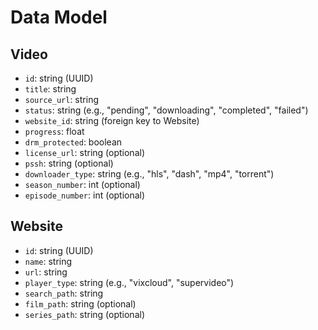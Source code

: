 # Data Model

## Video

*   `id`: string (UUID)
*   `title`: string
*   `source_url`: string
*   `status`: string (e.g., "pending", "downloading", "completed", "failed")
*   `website_id`: string (foreign key to Website)
*   `progress`: float
*   `drm_protected`: boolean
*   `license_url`: string (optional)
*   `pssh`: string (optional)
*   `downloader_type`: string (e.g., "hls", "dash", "mp4", "torrent")
*   `season_number`: int (optional)
*   `episode_number`: int (optional)

## Website

*   `id`: string (UUID)
*   `name`: string
*   `url`: string
*   `player_type`: string (e.g., "vixcloud", "supervideo")
*   `search_path`: string
*   `film_path`: string (optional)
*   `series_path`: string (optional)